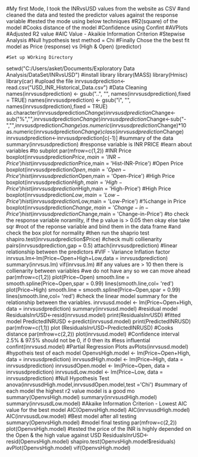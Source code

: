 #My first Mode, I took the INRvsUSD values from the website as CSV
#and cleaned the data and tested the predictor values against the response variable
#tested the mode using below techniques
#R2(square) of the model
#Cooks distance of the model
#Confidence using Confint
#AVPlots
#Adjusted R2 value
#AIC Value - Akaikie Information Criterion
#Stepwise Analysis
#Null hypothesis test method = Chi
#Finally Chose the the best fit model as Price (response) vs (High & Open) (predictor)

	#Set up WOrking Directory
setwd("C:/Users/asket/Documents/Exploratory Data Analysis/DataSet/INRvsUSD")
	#install library
library(MASS)
library(Hmisc)
library(car)
	#upload the file
inrvsusdprediction<-read.csv("USD_INR_Historical_Data.csv")
	#Data Cleaning
names(inrvsusdprediction) <- gsub("..", "", names(inrvsusdprediction),fixed = TRUE)
names(inrvsusdprediction) <- gsub("ï", "", names(inrvsusdprediction),fixed = TRUE)
as.character(inrvsusdprediction$Change)
inrvsusdprediction$Change<-sub("%","",inrvsusdprediction$Change)
inrvsusdprediction$Change<-sub("-","",inrvsusdprediction$Change)
as.numeric(inrvsusdprediction$Change)*10
as.numeric(inrvsusdprediction$Change)
class(inrvsusdprediction$Change)
inrvsusdprediction<-inrvsusdprediction[c(-1)]
	#summary of the data
summary(inrvsusdprediction)
	#response variable is INR PRICE
	#learn about variables
	#to subplot
par(mfrow=c(1,2))
	#INR Price
boxplot(inrvsusdprediction$Price,main = 'INR-Price')
hist(inrvsusdprediction$Price,main = 'Hist-INR-Price') 
	#Open Price
boxplot(inrvsusdprediction$Open,main = 'Open-Price')
hist(inrvsusdprediction$Open,main = 'Open-Price')
	#High Price
boxplot(inrvsusdprediction$High,main = 'High-Price')
hist(inrvsusdprediction$High,main = 'High-Price')
	#High Price
boxplot(inrvsusdprediction$Low,main = 'Low-Price')
hist(inrvsusdprediction$Low,main = 'Low-Price')
	#%change in Price
boxplot(inrvsusdprediction$Change,main = 'Change-in-Price')
hist(inrvsusdprediction$Change,main = 'Change-in-Price')
	#to check the response variable noramlity, if the p value is > 0.05 then okay else take sqr
	#root of the reponse variable and bind them in the data frame
	#and check the box plot for normality
	#then run the shaprio test
shapiro.test(inrvsusdprediction$Price)
 #check multi collienarity 
pairs(inrvsusdprediction,gap = 0.5)
attach(inrvsusdprediction)
	#linear relationship between the predictors
	#VIF - Variance Inflation factor
inrvsus.lm<-lm(Price~Open+High+Low,data = inrvsusdprediction)
summary(inrvsus.lm)
vif(inrvsus.lm)
	#if any values are > 10 then there is collienarity between variables
	#we do not have any so we can move ahead
par(mfrow=c(1,2))
plot(Price~Open)
smooth.line = smooth.spline(Price~Open,spar = 0.99)
lines(smooth.line,col= 'red')
plot(Price~High)
smooth.line = smooth.spline(Price~Open,spar = 0.99)
lines(smooth.line,col= 'red')
	#check the linear model summary for the relationship between the variables.
inrvsusd.model <- lm(Price~Open+High, data = inrvsusdprediction)
summary(inrvsusd.model)
	#residual model
ResidualsInrUSD<-resid(inrvsusd.model)
print(ResidualsInrUSD)
#fitted model
PredictedINRUSD <-predict(inrvsusd.model)
print(PredictedINRUSD)
par(mfrow=c(1,1))
plot (ResidualsInrUSD~PredictedINRUSD)
	#Cooks distance 
par(mfrow=c(2,2))
plot(inrvsusd.model)
	#Confidence interval 2.5% & 97.5% should not be 0, if 0 then its
	#less influential
confint(inrvsusd.model)
	#Partial Regression Plots
avPlots(inrvsusd.model)
	#hypotheis test of each model
OpenvsHigh.model   <- lm(Price~Open+High, data = inrvsusdprediction)
inrvsusdHigh.model <- lm(Price~High, data = inrvsusdprediction)
inrvsusdOpen.model <- lm(Price~Open, data = inrvsusdprediction)
inrvsusdLow.model  <- lm(Price~Low, data = inrvsusdprediction)
	#Null Hypothesis Test
anova(inrvsusdHigh.model,inrvsusdOpen.model,test ='Chi')
	#summary of each model the highest r2 value model is a good mo
summary(OpenvsHigh.model)
summary(inrvsusdHigh.model)
summary(inrvsusdLow.model)
	#Akaike Information Criterion - Lowest AIC value for the best model
AIC(OpenvsHigh.model)
AIC(inrvsusdHigh.model)
AIC(inrvsusdLow.model)
	#Best model after all testing 
summary(OpenvsHigh.model)
	#model final testing
par(mfrow=c(2,2))
plot(OpenvsHigh.model)
	#tested the price of the INR is highly depended on the Open & the high value against USD
ResidualsInrUSD<-resid(OpenvsHigh.model)
shapiro.test(OpenvsHigh.model$residuals)
avPlot(OpenvsHigh.model)
vif(OpenvsHigh.model)

